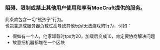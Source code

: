 ### 阻碍、限制或禁止其他用户使用和享有MoeCraft提供的服务。

此条款包含一切“熊孩子”行为。  
也包含造成服务器负载过高导致其他玩家无法游戏的行为，例如：    
  - 假如有一个人，他家卸载时tps为20，加载后变成10，肯定要协商解决问题
  - 故意把机器都堆在一个区块